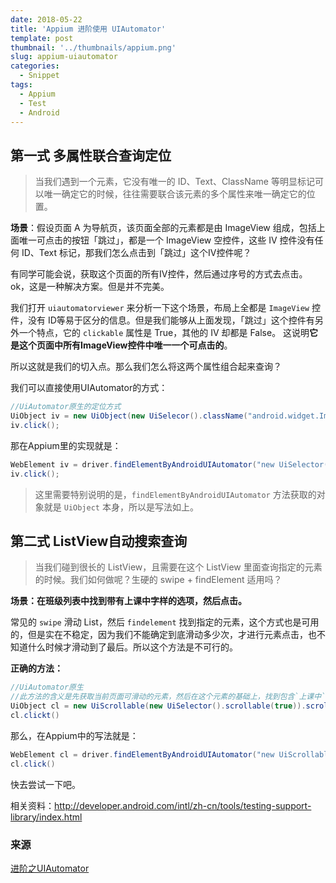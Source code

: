 ```yaml
---
date: 2018-05-22
title: 'Appium 进阶使用 UIAutomator'
template: post
thumbnail: '../thumbnails/appium.png'
slug: appium-uiautomator
categories:
  - Snippet
tags:
  - Appium
  - Test
  - Android
---
```


## 第一式 多属性联合查询定位

> 当我们遇到一个元素，它没有唯一的 ID、Text、ClassName 等明显标记可以唯一确定它的时候，往往需要联合该元素的多个属性来唯一确定它的位置。

**场景**：假设页面 A 为导航页，该页面全部的元素都是由 ImageView 组成，包括上面唯一可点击的按钮「跳过」，都是一个 ImageView 空控件，这些 IV 控件没有任何 ID、Text 标记，那我们怎么点击到「跳过」这个IV控件呢？

有同学可能会说，获取这个页面的所有IV控件，然后通过序号的方式去点击。ok，这是一种解决方案。但是并不完美。

我们打开 `uiautomatorviewer` 来分析一下这个场景，布局上全都是 `ImageView` 控件，没有 ID等易于区分的信息。但是我们能够从上面发现，「跳过」这个控件有另外一个特点，它的 `clickable` 属性是 True，其他的 IV 却都是 False。 这说明**它是这个页面中所有ImageView控件中唯一一个可点击的**。

所以这就是我们的切入点。那么我们怎么将这两个属性组合起来查询？

我们可以直接使用UIAutomator的方式：

```Java
//UiAutomator原生的定位方式
UiObject iv = new UiObject(new UiSelecor().className("android.widget.ImageView").clickable(true);
iv.click();
```

那在Appium里的实现就是：

```Java
WebElement iv = driver.findElementByAndroidUIAutomator("new UiSelector().className(\"android.widget.ImageView\").clickable(true)");
iv.click();
```

> 这里需要特别说明的是，`findElementByAndroidUIAutomator` 方法获取的对象就是 `UiObject` 本身，所以是写法如上。

## 第二式 ListView自动搜索查询

> 当我们碰到很长的 ListView，且需要在这个 ListView 里面查询指定的元素的时候。我们如何做呢？生硬的 swipe + findElement 适用吗？

**场景：在班级列表中找到带有上课中字样的选项，然后点击。**

常见的 `swipe` 滑动 List，然后 `findelement` 找到指定的元素，这个方式也是可用的，但是实在不稳定，因为我们不能确定到底滑动多少次，才进行元素点击，也不知道什么时候才滑动到了最后。所以这个方法是不可行的。

**正确的方法：**

```Java
//UiAutomator原生
//此方法的含义是先获取当前页面可滑动的元素，然后在这个元素的基础上，找到包含`上课中`这三个字的项目，再点击。
UiObject cl = new UiScrollable(new UiSelector().scrollable(true)).scrollIntoView(new UiSelector().textContains("上课中"));
cl.clickt()
```

那么，在Appium中的写法就是：

```Java
WebElement cl = driver.findElementByAndroidUIAutomator("new UiScrollable(new UiSelector().scrollable(true)).scrollIntoView(new UiSelector().textContains(\"上课中\"))");
cl.click()
```

快去尝试一下吧。

相关资料：<http://developer.android.com/intl/zh-cn/tools/testing-support-library/index.html>



### 来源

[进阶之UIAutomator](https://anikikun.gitbooks.io/appium-girls-tutorial/content/Up_uiautomator.html)